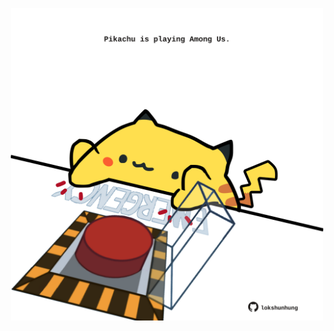 <!-- built at 15/10/2024, 03:06:07 UTC -->
<p align="center">
  <img width="500" height="500" src="./ReadmeImage.svg">
</p>
